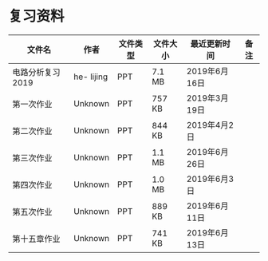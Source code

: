 # 复习资料

文件名|作者|文件类型|文件大小|最近更新时间|备注
---|---|---|---|---|---
电路分析复习2019|he- lijing|PPT|7.1 MB|2019年6月16日
第一次作业|Unknown|PPT|757 KB|2019年3月19日
第二次作业|Unknown|PPT|844 KB|2019年4月2日
第三次作业|Unknown|PPT|1.1 MB|2019年6月26日
第四次作业|Unknown|PPT|1.0 MB|2019年6月3日
第五次作业|Unknown|PPT|889 KB|2019年6月11日
第十五章作业|Unknown|PPT|741 KB|2019年6月13日